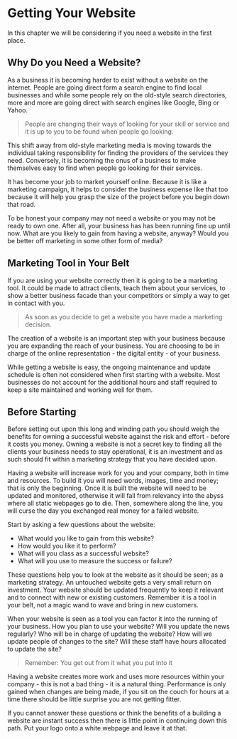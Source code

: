 # Getting Your Website

In this chapter we will be considering if you need a website in the first place.

## Why Do you Need a Website?

As a business it is becoming harder to exist without a website on the internet. People are going direct form a search engine to find local businesses and while some people rely on the old-style search directories, more and more are going direct with search engines like Google, Bing or Yahoo.

> People are changing their ways of looking for your skill or service and it is up to you to be found when people go looking.

This shift away from old-style marketing media is moving towards the individual taking responsibility for finding the providers of the services they need. Conversely, it is becoming the onus of a business to make themselves easy to find when people go looking for their services.

It has become your job to market yourself online. Because it is like a marketing campaign, it helps to consider the business expense like that too because it will help you grasp the size of the project before you begin down that road.

To be honest your company may not need a website or you may not be ready to own one. After all, your business has has been running fine up until now. What are you likely to gain from having a website, anyway? Would you be better off marketing in some other form of media?

## Marketing Tool in Your Belt

If you are using your website correctly then it is going to be a marketing tool. It could be made to attract clients, teach them about your services, to show a better business facade than your competitors or simply a way to get in contact with you. 

> As soon as you decide to get a website you have made a marketing decision. 

The creation of a website is an important step with your business because you are expanding the reach of your business. You are choosing to be in charge of the online representation - the digital entity - of your business.

While getting a website is easy, the ongoing maintenance and update schedule is often not considered when first starting with a website. Most businesses do not account for the additional hours and staff required to keep a site maintained and working well for them.

## Before Starting

Before setting out upon this long and winding path you should weigh the benefits for owning a successful website against the risk and effort - before it costs you money. Owning a website is not a secret key to finding all the clients your business needs to stay operational, it is an investment and as such should fit within a marketing strategy that you have decided upon.

Having a website will increase work for you and your company, both in time and resources. To build it you will need words, images, time and money; that is only the beginning. Once it is built the website will need to be updated and monitored, otherwise it will fall from relevancy into the abyss where all static webpages go to die. Then, somewhere along the line, you will curse the day you exchanged real money for a failed website.

Start by asking a few questions about the website:

* What would you like to gain from this website?
* How would you like it to perform?
* What will you class as a successful website?
* What will you use to measure the success or failure?

These questions help you to look at the website as it should be seen; as a marketing strategy. An untouched website gets a very small return on investment. Your website should be updated frequently to keep it relevant and to connect with new or existing customers. Remember it is a tool in your belt, not a magic wand to wave and bring in new customers.

When your website is seen as a tool you can factor it into the running of your business. How you plan to use your website? Will you update the news regularly? Who will be in charge of updating the website? How will we update people of changes to the site? Will these staff have hours allocated to update the site?

> Remember: You get out from it what you put into it

Having a website creates more work and uses more resources within your company - this is not a bad thing - it is a natural thing. Performance is only gained when changes are being made, if you sit on the couch for hours at a time there should be little surprise you are not getting fitter.

If you cannot answer these questions or think the benefits of a building a website are instant success then there is little point in continuing down this path. Put your logo onto a white webpage and leave it at that.
